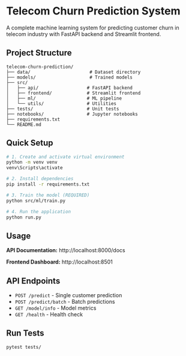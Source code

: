 # Telecom Churn Prediction System

A complete machine learning system for predicting customer churn in telecom industry with FastAPI backend and Streamlit frontend.

## Project Structure

```
telecom-churn-prediction/
├── data/                      # Dataset directory
├── models/                    # Trained models
├── src/
│   ├── api/                  # FastAPI backend
│   ├── frontend/             # Streamlit frontend
│   ├── ml/                   # ML pipeline
│   └── utils/                # Utilities
├── tests/                    # Unit tests
├── notebooks/                # Jupyter notebooks
├── requirements.txt
└── README.md
```

## Quick Setup

```bash
# 1. Create and activate virtual environment
python -m venv venv
venv\Scripts\activate

# 2. Install dependencies
pip install -r requirements.txt

# 3. Train the model (REQUIRED)
python src/ml/train.py

# 4. Run the application
python run.py
```

## Usage

**API Documentation:** http://localhost:8000/docs

**Frontend Dashboard:** http://localhost:8501

## API Endpoints

- `POST /predict` - Single customer prediction
- `POST /predict/batch` - Batch predictions
- `GET /model/info` - Model metrics
- `GET /health` - Health check

## Run Tests

```bash
pytest tests/
```
